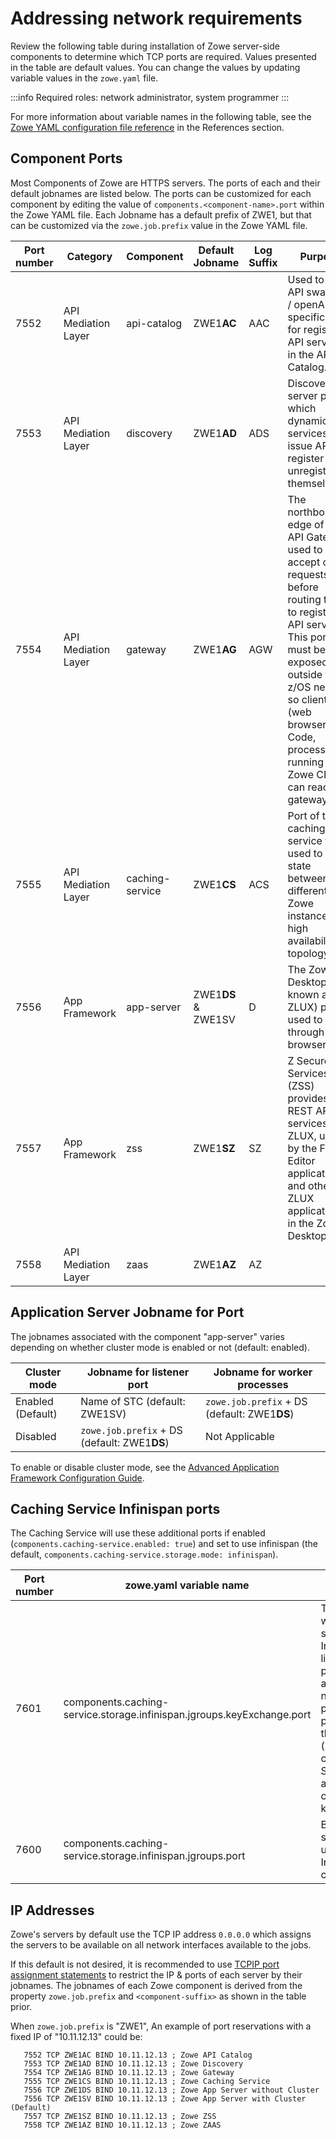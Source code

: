 # Addressing network requirements

Review the following table during installation of Zowe server-side components to determine which TCP ports are required. 
Values presented in the table are default values. You can change the values by updating variable values in the `zowe.yaml` file. 

:::info Required roles: network administrator, system programmer
:::

For more information about variable names in the following table, see the [Zowe YAML configuration file reference](../appendix/zowe-yaml-configuration.md) in the References section.

## Component Ports

Most Components of Zowe are HTTPS servers. The ports of each and their default jobnames are listed below.
The ports can be customized for each component by editing the value of `components.<component-name>.port` within the Zowe YAML file.
Each Jobname has a default prefix of ZWE1, but that can be customized via the `zowe.job.prefix` value in the Zowe YAML file.

| Port number | Category | Component | Default Jobname | Log Suffix | Purpose |
|------|------|------|------|------|------|
| 7552 | API Mediation Layer | api-catalog | ZWE1**AC** | AAC | Used to view API swagger / openAPI specifications for registered API services in the API Catalog. 
| 7553 | API Mediation Layer | discovery | ZWE1**AD** | ADS | Discovery server port which dynamic API services can issue APIs to register or unregister themselves.
| 7554 | API Mediation Layer | gateway | ZWE1**AG** | AGW | The northbound edge of the API Gateway used to accept client requests before routing them to registered API services.  This port must be exposed outside the z/OS network so clients (web browsers, VS Code, processes running the Zowe CLI) can reach the gateway.
| 7555 | API Mediation Layer | caching-service | ZWE1**CS** | ACS | Port of the caching service that is used to share state between different Zowe instances in a high availability topology.
| 7556 | App Framework | app-server | ZWE1**DS** & ZWE1SV | D | The Zowe Desktop (also known as ZLUX) port used to log in through web browsers.
| 7557 | App Framework | zss | ZWE1**SZ** | SZ | Z Secure Services (ZSS) provides REST API services to ZLUX, used by the File Editor application and other ZLUX applications in the Zowe Desktop.
| 7558 | API Mediation Layer | zaas | ZWE1**AZ** | AZ | 

## Application Server Jobname for Port
The jobnames associated with the component "app-server" varies depending on whether cluster mode is enabled or not (default: enabled). 

| Cluster mode | Jobname for listener port | Jobname for worker processes |
|---|---|---
| Enabled (Default) | Name of STC (default: ZWE1SV) | `zowe.job.prefix` + DS (default: ZWE1**DS**) |
| Disabled | `zowe.job.prefix` + DS (default: ZWE1**DS**) | Not Applicable |

To enable or disable cluster mode, see the [Advanced Application Framework Configuration Guide](./mvd-configuration.md).

## Caching Service Infinispan ports

The Caching Service will use these additional ports if enabled (`components.caching-service.enabled: true`) and set to use infinispan (the default, `components.caching-service.storage.mode: infinispan`).

| Port number | zowe.yaml variable name | Purpose |
|------|------|------|
| 7601 | components.caching-service.storage.infinispan.jgroups.keyExchange.port | The port at which the key server in Infinispan is listening. If the port is not available, the next port is probed, up to port+5. Used by the key server (server) to create an SSLServerSocket and by clients to connect to the key server.
| 7600 | components.caching-service.storage.infinispan.jgroups.port | Bind port for the socket that is used to form an Infinispan cluster.

## IP Addresses

Zowe's servers by default use the TCP IP address `0.0.0.0` which assigns the servers to be available on all network interfaces available to the jobs.

If this default is not desired, it is recommended to use [TCPIP port assignment statements](https://www.ibm.com/docs/en/zos/2.4.0?topic=assignments-profiletcpip-port) to restrict the IP & ports of each server by their jobnames. The jobnames of each Zowe component is derived from the property `zowe.job.prefix` and `<component-suffix>` as shown in the table prior.

When `zowe.job.prefix` is "ZWE1", An example of port reservations with a fixed IP of "10.11.12.13" could be:

```
   7552 TCP ZWE1AC BIND 10.11.12.13 ; Zowe API Catalog
   7553 TCP ZWE1AD BIND 10.11.12.13 ; Zowe Discovery
   7554 TCP ZWE1AG BIND 10.11.12.13 ; Zowe Gateway
   7555 TCP ZWE1CS BIND 10.11.12.13 ; Zowe Caching Service
   7556 TCP ZWE1DS BIND 10.11.12.13 ; Zowe App Server without Cluster
   7556 TCP ZWE1SV BIND 10.11.12.13 ; Zowe App Server with Cluster (Default)
   7557 TCP ZWE1SZ BIND 10.11.12.13 ; Zowe ZSS
   7558 TCP ZWE1AZ BIND 10.11.12.13 ; Zowe ZAAS
```

